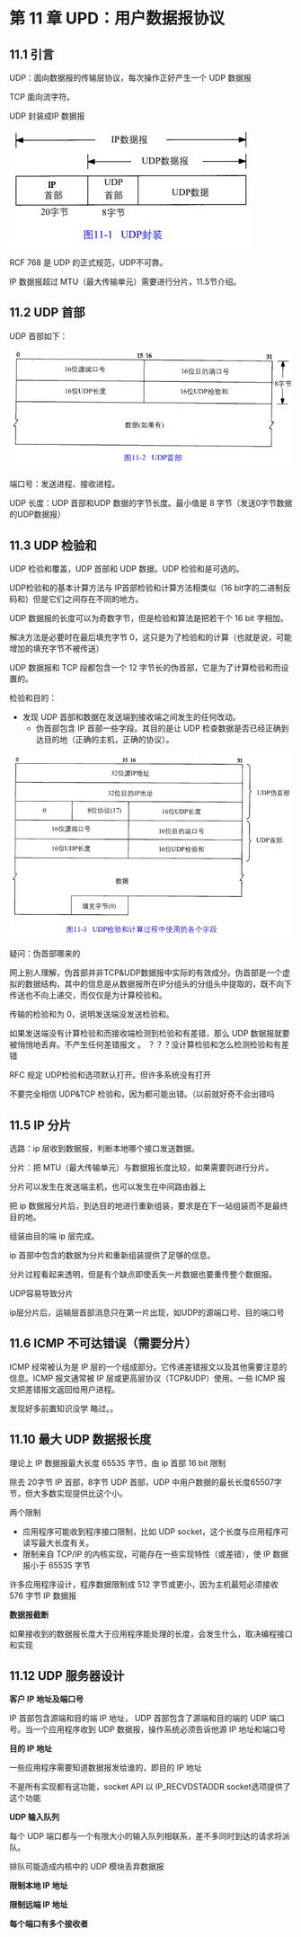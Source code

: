 # 第 11 章 UPD：用户数据报协议

## 11.1 引言

UDP：面向数据报的传输层协议，每次操作正好产生一个 UDP 数据报

TCP 面向流字符。

UDP 封装成IP 数据报

![](11png/11-1.png)

RCF 768 是 UDP 的正式规范，UDP不可靠。

IP 数据报超过 MTU（最大传输单元）需要进行分片，11.5节介绍。



## 11.2 UDP 首部

UDP 首部如下：

![](11png/11-2.png)

端口号：发送进程、接收进程。

UDP 长度：UDP 首部和UDP 数据的字节长度。最小值是 8 字节（发送0字节数据的UDP数据报）



## 11.3 UDP 检验和

UDP 检验和覆盖，UDP 首部和 UDP 数据。UDP 检验和是可选的。

UDP检验和的基本计算方法与 IP首部检验和计算方法相类似（16 bit字的二进制反码和）但是它们之间存在不同的地方。

UDP 数据报的长度可以为奇数字节，但是检验和算法是把若干个 16 bit 字相加。

解决方法是必要时在最后填充字节 0，这只是为了检验和的计算（也就是说，可能增加的填充字节不被传送）



UDP 数据报和 TCP 段都包含一个 12 字节长的伪首部，它是为了计算检验和而设置的。



检验和目的：

+ 发现 UDP 首部和数据在发送端到接收端之间发生的任何改动。 
  + 伪首部包含 IP 首部一些字段。其目的是让 UDP  检查数据是否已经正确到达目的地（正确的主机，正确的协议）。

![](11png/11-3.png)

疑问：伪首部哪来的

网上别人理解，伪首部并非TCP&UDP数据报中实际的有效成分。伪首部是一个虚拟的数据结构，其中的信息是从数据报所在IP分组头的分组头中提取的，既不向下传送也不向上递交，而仅仅是为计算校验和。



传输的检验和为 0，说明发送端没发送检验和。

如果发送端没有计算检验和而接收端检测到检验和有差错，那么 UDP 数据报就要被悄悄地丢弃。不产生任何差错报文 。 ？？？没计算检验和怎么检测检验和有差错



RFC 规定	UDP检验和选项默认打开。但许多系统没有打开



不要完全相信 UDP&TCP 检验和，因为都可能出错。（以前就好奇不会出错吗



## 11.5 IP 分片

选路：ip 层收到数据报，判断本地哪个接口发送数据。

分片：把 MTU（最大传输单元）与数据报长度比较，如果需要则进行分片。

分片可以发生在发送端主机，也可以发生在中间路由器上



把 ip 数据报分片后，到达目的地进行重新组装，要求是在下一站组装而不是最终目的地。

组装由目的端 ip 层完成。

ip 首部中包含的数据为分片和重新组装提供了足够的信息。



分片过程看起来透明，但是有个缺点即使丢失一片数据也要重传整个数据报。



UDP容易导致分片



ip层分片后，运输层首部消息只在第一片出现，如UDP的源端口号、目的端口号



## 11.6 ICMP 不可达错误（需要分片）

ICMP 经常被认为是 IP 层的一个组成部分。它传递差错报文以及其他需要注意的信息。ICMP 报文通常被 IP 层或更高层协议（TCP&UDP）使用。一些 ICMP 报文把差错报文返回给用户进程。



发现好多前置知识没学 略过。。



## 11.10 最大 UDP 数据报长度

理论上 IP 数据报最大长度 65535 字节，由 ip 首部 16 bit 限制

除去 20字节 IP 首部，8字节 UDP 首部，UDP 中用户数据的最长长度65507字节，但大多数实现提供比这个小。

两个限制

+ 应用程序可能收到程序接口限制，比如 UDP socket，这个长度与应用程序可读写最大长度有关。
+ 限制来自 TCP/IP 的内核实现，可能存在一些实现特性（或差错），使 IP 数据报小于 65535 字节



许多应用程序设计，程序数据限制成 512 字节或更小，因为主机最短必须接收 576 字节 IP 数据报



**数据报截断**

如果接收到的数据报长度大于应用程序能处理的长度，会发生什么，取决编程接口和实现



## 11.12 UDP 服务器设计

**客户 IP 地址及端口号**

IP 首部包含源端和目的端 IP 地址， UDP 首部包含了源端和目的端的 UDP 端口号。当一个应用程序收到 UDP 数据报，操作系统必须告诉他源 IP 地址和端口号



**目的 IP 地址**

一些应用程序需要知道数据报发给谁的，即目的 IP 地址

不是所有实现都有这功能，socket API 以 IP_RECVDSTADDR socket选项提供了这个功能



**UDP 输入队列**

每个 UDP 端口都与一个有限大小的输入队列相联系，差不多同时到达的请求将派队。

排队可能造成内核中的 UDP 模块丢弃数据报



**限制本地 IP 地址**

**限制远端 IP 地址**

**每个端口有多个接收者**

